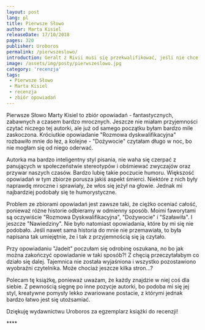 ```yaml
---
layout: post
lang: pl
title: Pierwsze Słowo
author: Marta Kisiel
releaseDate: 17/10/2018
pages: 320
publisher: Uroboros
permalink: /pierwszeslowo/
introduction: Geralt z Rivii musi się przekwalifikować, jeśli nie chce wypaść z branży. Bo jest passé. Dziesiątki takich jak on już czekają w kolejce.
image: /assets/img/posty/pierwszeslowo.jpg
category: 'recenzja'
tags:
 - Pierwsze Słowo
 - Marta Kisiel
 - recenzja
 - zbiór opowiadań
---
```



  Pierwsze Słowo Marty Kisiel to zbiór opowiadań - fantastycznych, zabawnych a czasem bardzo mrocznych. Jeszcze nie miałam przyjemności czytać niczego tej autorki, ale już od samego początku byłam bardzo mile zaskoczona. Króciutkie opowiadanie "Rozmowa dyskwalifikacyjna" rozbawiło mnie do łez, a kolejne - "Dożywocie" czytałam długo w noc, bo nie mogłam się od niego oderwać.

  Autorka ma bardzo inteligentny styl pisania, nie waha się czerpać z panujących w społeczeństwie stereotypów i obśmiewać zwyczajów oraz przywar naszych czasów. Bardzo lubię takie poczucie humoru. Większość opowiadań w tym zbiorze porusza jakiś aspekt śmierci. Niektóre z nich  były naprawdę mroczne i sprawiały, że włos się jeżył na głowie. Jednak mi najbardziej podobały się te humorystyczne.

  Problem ze zbiorami opowiadań jest zawsze taki, że ciężko oceniać całość, ponieważ różne historie odbieramy w odmienny sposób. Moimi faworytami są oczywiście "Rozmowa Dyskwalifikacyjna", "Dożywocie" i "Szaławiła". I jeszcze "Nawiedziny". Nie było natomiast opowiadania, które by mi się nie podobało. Jeśli nawet sama historia do mnie nie przemawiała, to była napisana tak umiejętnie, że i tak z przyjemnością się ją czytało.

  Przy opowiadaniu "Jadeit" poczułam się odrobinę oszukana, no bo jak można zakończyć opowiadanie w taki sposób?! Z chęcią przeczytałabym co działo się dalej. Tajemnica nie została wyjaśniona i wszystko pozostawiono wyobraźni czytelnika. Może chociaż jeszcze kilka stron...?

  Polecam tę książkę, ponieważ uważam, że każdy znajdzie w niej coś dla siebie. Z pewnością sięgnę po inne pozycje autorki, bo podoba mi się jej styl, kreatywne pomysły lekko zwariowane postacie, z którymi jednak bardzo łatwo jest się utożsamiać.

  Dziękuję wydawnictwu Uroboros za egzemplarz książki do recenzji!


 \*\*\*\*
